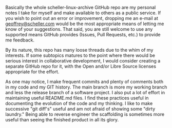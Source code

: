 Basically the whole scheller-linux-archive GitHub repo are my personal notes I
take for myself and make available to others as a public service.  If you wish
to point out an error or improvement, dropping me an e-mail at
geoffrey@scheller.com would be the most appropriate means of letting me know
of your suggestions.  That said, you are still welcome to use any supported
means GitHub provides (Issues, Pull Requests, etc.) to provide me feedback.

By its nature, this repo has many loose threads due to the whim of my
interests.  If some subtopics matures to the point where there would be serious
interest in collaborative development, I would consider creating a separate
GitHub repo for it, with the Open and/or Libre Source licenses appropriate
for the effort.

As one may notice, I make frequent commits and plenty of comments both
in my code and my GIT history.  The main branch is more my working branch
and less the release branch of a software project.  I also put a lot of
effort in maintaining useful README.md files.  I find these practices
useful in documenting the evolution of the code and my thinking.  I like
to make successive "git diff's" useful and am not afraid of showing some
"dirty laundry." Being able to reverse engineer the scaffolding is sometimes
more useful than seeing the finished product in all its glory.
